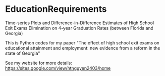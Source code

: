 # EducationRequirements
Time-series Plots and Difference-in-Difference Estimates of High School Exit Exams Elimination on 4-year Graduation Rates (between Florida and Georgia)

This is Python codes for my paper "The effect of high school exit exams on educational attainment and employment: new evidence from a reform in the state 
of Georgia"

See my website for more details: https://sites.google.com/view/htnguyen2403/home
